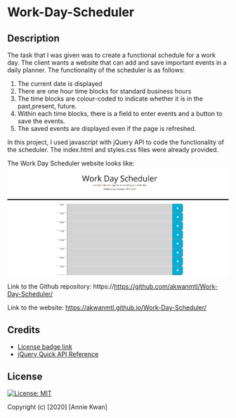 # Work-Day-Scheduler

## Description 

The task that I was given was to create a functional schedule for a work day. The client wants a website that can add and save important events in a daily planner. The functionality of the scheduler is as follows:

1. The current date is displayed
2. There are one hour time blocks for standard business hours
3. The time blocks are colour-coded to indicate whether it is in the past,present, future.
4. Within each time blocks, there is a field to enter events and a button to save the events. 
5. The saved events are displayed even if the page is refreshed.

In this project, I used javascript with jQuery API to code the functionality of the scheduler. The index.html and styles.css files were already provided.

The Work Day Scheduler website looks like:
![Work Day Scheduler Website Screenshot](./assets/images/planner-screenshot.PNG)

Link to the Github repository: https://https://github.com/akwanmtl/Work-Day-Scheduler/

Link to the website: https://akwanmtl.github.io/Work-Day-Scheduler/

## Credits

* [License badge link](https://gist.github.com/lukas-h/2a5d00690736b4c3a7ba)
* [jQuery Quick API Reference](https://oscarotero.com/jquery/)


## License

[![License: MIT](https://img.shields.io/badge/License-MIT-yellow.svg)](https://opensource.org/licenses/MIT)

Copyright (c) [2020] [Annie Kwan]
